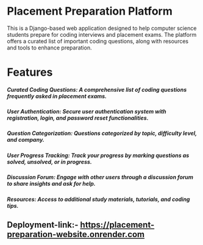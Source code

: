 # Placement Preparation Platform
This is a Django-based web application designed to help computer science students prepare for coding interviews and placement exams. The platform offers a curated list of important coding questions, along with resources and tools to enhance preparation.

# Features
##### Curated Coding Questions: A comprehensive list of coding questions frequently asked in placement exams.
##### User Authentication: Secure user authentication system with registration, login, and password reset functionalities.
##### Question Categorization: Questions categorized by topic, difficulty level, and company.
##### User Progress Tracking: Track your progress by marking questions as solved, unsolved, or in progress.
##### Discussion Forum: Engage with other users through a discussion forum to share insights and ask for help.
##### Resources: Access to additional study materials, tutorials, and coding tips.

## Deployment-link:- https://placement-preparation-website.onrender.com
